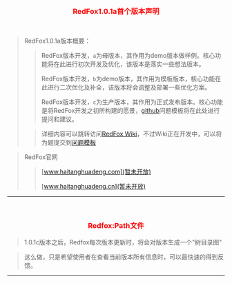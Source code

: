 <br>

<h3 align="center"><font color="red">RedFox1.0.1a首个版本声明</font></h3>

<br>

> RedFox1.0.1a版本概要：
>
> > RedFox版本开发，`a`为母版本，其作用为demo版本做样例。核心功能将在此进行初次开发及优化，该版本是落实一些想法版本。
> >
> > RedFox版本开发，`b`为demo版本，其作用为模板版本，核心功能在此进行二次优化及补全，该版本将会调整及部署一些优化方案。
> >
> > RedFox版本开发，`c`为生产版本，其作用为正式发布版本。核心功能是将RedFox开发之初所构建的愿景，[github](https://github.com/haitanghuadeng/Redfox/issues)问题模板将在此处进行提问和建议。
>
> > 详细内容可以跳转访问[RedFox Wiki](https://github.com/haitanghuadeng/Redfox/wiki)，不过Wiki正在开发中，可以将为题提交到[问题模板](https://github.com/haitanghuadeng/Redfox/issues)

> RedFox官网
>
> > [www.haitanghuadeng.com](暂未开放)
> >
> > [www.haitanghuadeng.cn](暂未开放)

<hr>
<br>

<h3 align="center"><font color="red">Redfox:Path文件</font></h3>

> 1.0.1c版本之后，Redfox每次版本更新时，将会对版本生成一个"树目录图"

> 这么做，只是希望使用者在查看当前版本所有信息时，可以最快速的得到反馈。

<hr>

<br>

